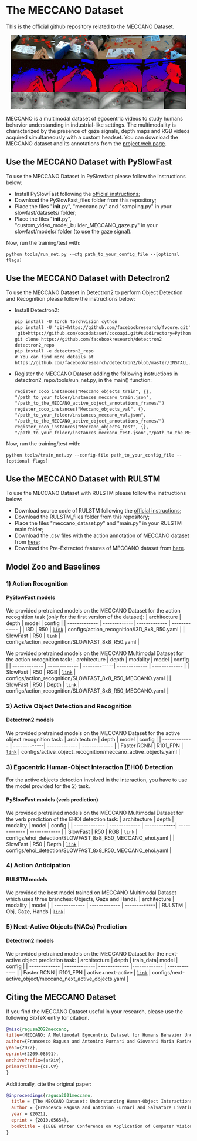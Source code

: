 # The MECCANO Dataset

This is the official github repository related to the MECCANO Dataset.

<div align="center">
  <img src="images/MECCANO_Multimodal.gif"/>
</div>

MECCANO is a multimodal dataset of egocentric videos to study humans behavior understanding in industrial-like settings. The multimodality is characterized by the presence of gaze signals, depth maps and RGB videos acquired simultaneously with a custom headset. You can download the MECCANO dataset and its annotations from the [project web page](https://iplab.dmi.unict.it/MECCANO/).

## Use the MECCANO Dataset with PySlowFast
To use the MECCANO Dataset in PySlowfast please follow the instructions below:

* Install PySlowFast following the [official instructions](https://github.com/facebookresearch/SlowFast/blob/master/INSTALL.md);
* Download the PySlowFast_files folder from this repository;
* Place the files "__init__.py", "meccano.py" and "sampling.py" in your slowfast/datasets/ folder;
* Place the files "__init__.py", "custom_video_model_builder_MECCANO_gaze.py" in your slowfast/models/ folder (to use the gaze signal).

Now, run the training/test with:
```
python tools/run_net.py --cfg path_to_your_config_file --[optional flags]
```

## Use the MECCANO Dataset with Detectron2
To use the MECCANO Dataset in Detectron2 to perform Object Detection and Recognition please follow the instructions below:

* Install Detectron2:
    ```
    pip install -U torch torchvision cython
    pip install -U 'git+https://github.com/facebookresearch/fvcore.git' 'git+https://github.com/cocodataset/cocoapi.git#subdirectory=PythonAPI'
    git clone https://github.com/facebookresearch/detectron2 detectron2_repo
    pip install -e detectron2_repo
    # You can find more details at https://github.com/facebookresearch/detectron2/blob/master/INSTALL.md
    ```
* Register the MECCANO Dataset adding the following instructions in detectron2_repo/tools/run_net.py, in the main() function:
    ```
    register_coco_instances("Meccano_objects_train", {}, "/path_to_your_folder/instances_meccano_train.json", "/path_to_the_MECCANO_active_object_annotations_frames/")
    register_coco_instances("Meccano_objects_val", {}, "/path_to_your_folder/instances_meccano_val.json", "/path_to_the_MECCANO_active_object_annotations_frames/")
    register_coco_instances("Meccano_objects_test", {}, "/path_to_your_folder/instances_meccano_test.json","/path_to_the_MECCANO_active_object_annotations_frames/")
    ```

Now, run the training/test with:
```
python tools/train_net.py --config-file path_to_your_config_file --[optional flags]
```

## Use the MECCANO Dataset with RULSTM
To use the MECCANO Dataset with RULSTM please follow the instructions below:

* Download source code of RULSTM following the [official instructions](https://github.com/fpv-iplab/rulstm);
* Download the RULSTM_files folder from this repository;
* Place the files "meccano_dataset.py" and "main.py" in your RULSTM main folder;
* Download the .csv files with the action annotation of MECCANO dataset from [here](https://iplab.dmi.unict.it/sharing/MECCANO/MECCANO_action_annotations.zip);
* Download the Pre-Extracted features of MECCANO dataset from [here](https://iplab.dmi.unict.it/sharing/MECCANO/RULSTM_MECCANO_features.zip).

## Model Zoo and Baselines

### 1) Action Recognition

#### PySlowFast models

We provided pretrained models on the MECCANO Dataset for the action recognition task (only for the first version of the dataset):
| architecture | depth |  model  | config |
| ------------- | -------------| ------------- | ------------- |
| I3D | R50 | [`link`](https://iplab.dmi.unict.it/sharing/MECCANO/models/action_recognition/first_version/I3D_8x8_R50_MECCANO.pyth) | configs/action_recognition/I3D_8x8_R50.yaml |
| SlowFast | R50 | [`link`](https://iplab.dmi.unict.it/sharing/MECCANO/models/action_recognition/first_version/SLOWFAST_8x8_R50_MECCANO.pyth) | configs/action_recognition/SLOWFAST_8x8_R50.yaml |

We provided pretrained models on the MECCANO Multimodal Dataset for the action recognition task:
| architecture | depth | modality | model  | config |
| ------------- | ------------- | -------------| ------------- | ------------- |
| SlowFast | R50 | RGB | [`link`](https://iplab.dmi.unict.it/sharing/MECCANO/models/action_recognition/SLOWFAST_8x8_R50_RGB_MECCANO.pyth) | configs/action_recognition/SLOWFAST_8x8_R50_MECCANO.yaml |
| SlowFast | R50 | Depth | [`link`](https://iplab.dmi.unict.it/sharing/MECCANO/models/action_recognition/SLOWFAST_8x8_R50_Depth_MECCANO.pyth) | configs/action_recognition/SLOWFAST_8x8_R50_MECCANO.yaml |

### 2) Active Object Detection and Recognition
#### Detectron2 models

We provided pretrained models on the MECCANO Dataset for the active object recognition task:
| architecture | depth |  model  | config |
| ------------- | -------------| ------------- | ------------- |
| Faster RCNN | R101_FPN | [`link`](https://iplab.dmi.unict.it/sharing/MECCANO/models/active_object_recognition/MECCANO_active_objects.pth) | configs/active_object_recognition/meccano_active_objects.yaml |

### 3) Egocentric Human-Object Interaction (EHOI) Detection

For the active objects detection involved in the interaction, you have to use the model provided for the 2) task.

#### PySlowFast models (verb prediction)

We provided pretrained models on the MECCANO Multimodal Dataset for the verb prediction of the EHOI detection task:
| architecture | depth | modality | model  | config |
| ------------- | ------------- | -------------| ------------- | ------------- |
| SlowFast | R50 | RGB | [`link`](https://iplab.dmi.unict.it/sharing/MECCANO/models/ehoi_detection/SLOWFAST_8x8_R50_RGB_MECCANO_verbs.pyth) | configs/ehoi_detection/SLOWFAST_8x8_R50_MECCANO_ehoi.yaml |
| SlowFast | R50 | Depth | [`link`](https://iplab.dmi.unict.it/sharing/MECCANO/models/ehoi_detection/SLOWFAST_8x8_R50_Depth_MECCANO_verbs.pyth) | configs/ehoi_detection/SLOWFAST_8x8_R50_MECCANO_ehoi.yaml |


### 4) Action Anticipation

#### RULSTM models

We provided the best model trained on MECCANO Multimodal Dataset which uses three branches: Objects, Gaze and Hands.
| architecture | modality | model |
| ------------- | ------------- | -------------| 
| RULSTM | Obj, Gaze, Hands | [`link`](https://iplab.dmi.unict.it/sharing/MECCANO/models/action_anticipation/MECCANO_RULSTM-anticipation_0.25_6_8_fusion_mt5r_best.pth.tar)|

### 5) Next-Active Objects (NAOs) Prediction
#### Detectron2 models

We provided pretrained models on the MECCANO Dataset for the next-active object prediction task:
| architecture | depth | train_data| model  | config |
| ------------- | -------------| ------------- |------------- | ------------- |
| Faster RCNN | R101_FPN | active+next-active | [`link`](https://iplab.dmi.unict.it/sharing/MECCANO/models/next_active_object/MECCANO_next_active_objects.pth) | configs/next-active_object/meccano_next_active_objects.yaml |

## Citing the MECCANO Dataset
If you find the MECCANO Dataset useful in your research, please use the following BibTeX entry for citation.
```BibTeX
@misc{ragusa2022meccano,
title={MECCANO: A Multimodal Egocentric Dataset for Humans Behavior Understanding in the Industrial-like Domain},
author={Francesco Ragusa and Antonino Furnari and Giovanni Maria Farinella},
year={2022},
eprint={2209.08691},
archivePrefix={arXiv},
primaryClass={cs.CV}
}
```
Additionally, cite the original paper:
```BibTeX
@inproceedings{ragusa2021meccano,
  title = {The MECCANO Dataset: Understanding Human-Object Interactions from Egocentric Videos in an Industrial-like Domain},
  author = {Francesco Ragusa and Antonino Furnari and Salvatore Livatino and Giovanni Maria Farinella},
  year = {2021},
  eprint = {2010.05654},
  booktitle = {IEEE Winter Conference on Application of Computer Vision (WACV)}
}
```
